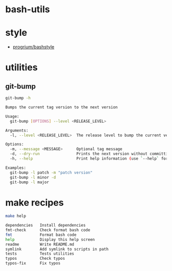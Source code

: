 # bash-utils

# style

- [progrium/bashstyle](https://gist.github.com/outro56/4a2403ae8fefdeb832a5)

# utilities

## git-bump

```sh
git-bump -h

Bumps the current tag version to the next version

Usage:
  git-bump [OPTIONS] --level <RELEASE_LEVEL>

Arguments:
  -l, --level <RELEASE_LEVEL>  The release level to bump the current version tag to [possible values: patch, minor, major]

Options:
  -m, --message <MESSAGE>      Optional tag message
  -d, --dry-run                Prints the next version without committing anything
  -h, --help                   Print help information (use `--help` for more detail)

Examples:
  git-bump -l patch -m "patch version"
  git-bump -l minor -d
  git-bump -l major
```

# make recipes

```sh
make help

dependencies   Install dependencies
fmt-check      Check format bash code
fmt            Format bash code
help           Display this help screen
readme         Write README.md
symlink        Add symlink to scripts in path
tests          Tests utilities
typos          Check typos
typos-fix      Fix typos
```
